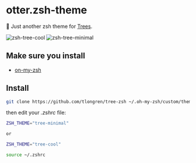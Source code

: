 # otter.zsh-theme

🦦 Just another zsh theme for [Trees](https://www.fs.usda.gov/learn/trees).

![zsh-tree-cool](https://github.com/tlongren/tree-zsh/blob/main/images/tree-cool.png)
![zsh-tree-minimal](https://github.com/tlongren/tree-zsh/blob/main/images/tree-minimal.png)


## Make sure you install

- [on-my-zsh](https://ohmyz.sh/)

## Install

```bash
git clone https://github.com/tlongren/tree-zsh ~/.oh-my-zsh/custom/themes

```

then edit your _.zshrc_ file:

```bash
ZSH_THEME="tree-minimal"

or

ZSH_THEME="tree-cool"
```

```bash
source ~/.zshrc
```
